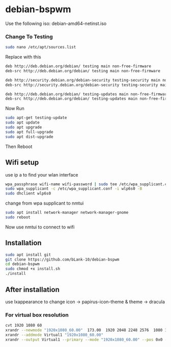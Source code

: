 
# debian-bspwm

Use the following iso: debian-amd64-netinst.iso

### Change To Testing
```bash
sudo nano /etc/apt/sources.list
```
Replace with this
```bash
deb http://deb.debian.org/debian/ testing main non-free-firmware
deb-src http://deb.debian.org/debian/ testing main non-free-firmware

deb http://security.debian.org/debian-security testing-security main non-free-firmware
deb-src http://security.debian.org/debian-security testing-security main non-free-firmware

deb http://deb.debian.org/debian/ testing-updates main non-free-firmware
deb-src http://deb.debian.org/debian/ testing-updates main non-free-firmware
```
Now Run
```bash
sudo apt-get testing-update
sudo apt update
sudo apt upgrade
sudo apt full-upgrade
sudo apt dist-upgrade
```
Then Reboot

## Wifi setup

use ip a to find your wlan interface

```bash
wpa_passphrase wifi-name wifi-password | sudo tee /etc/wpa_supplicant.conf
sudo wpa_supplicant -c /etc/wpa_supplicant.conf -i wlp6s0 -B
sudo dhclient wlp6s0
```

change from wpa supplicant to nmtui
```bash
sudo apt install network-manager network-manager-gnome
sudo reboot
```
Now use nmtui to connect to wifi


## Installation

```bash
sudo apt install git
git clone https://github.com/bLank-10/debian-bspwm
cd debian-bspwm
sudo chmod +x install.sh
./install
```

## After installation

use lxappearance to change icon -> papirus-icon-theme & theme -> dracula
### For virtual box resolution

```bash
cvt 1920 1080 60
xrandr --newmode "1920x1080_60.00"  173.00  1920 2048 2248 2576  1080 1083 1088 1120 -hsync +vsync
xrandr --addmode Virtual1 "1920x1080_60.00"
xrandr --output Virtual1 --primary --mode "1920x1080_60.00" --pos 0x0 --rotate normal
```
